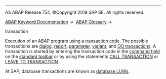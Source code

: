   

* * *

AS ABAP Release 754, ©Copyright 2019 SAP SE. All rights reserved.

[ABAP Keyword Documentation](javascript:call_link\('abenabap.htm'\)) →  [ABAP Glossary](javascript:call_link\('abenabap_glossary.htm'\)) → 

transaction

Execution of an [ABAP program](javascript:call_link\('abenabap_program_glosry.htm'\) "Glossary Entry") using a [transaction code](javascript:call_link\('abentransaction_code_glosry.htm'\) "Glossary Entry"). The possible transactions are [dialog](javascript:call_link\('abendialog_transaction_glosry.htm'\) "Glossary Entry"), [report](javascript:call_link\('abenreport_transaction_glosry.htm'\) "Glossary Entry"), [parameter](javascript:call_link\('abenparameter_transaction_glosry.htm'\) "Glossary Entry"), [variant](javascript:call_link\('abenvariant_transaction_glosry.htm'\) "Glossary Entry"), and [OO transactions](javascript:call_link\('abenoo_transaction_glosry.htm'\) "Glossary Entry"). A transaction is started by entering the transaction code in the [command field](javascript:call_link\('abencommand_field_glosry.htm'\) "Glossary Entry") on the [standard toolbar](javascript:call_link\('abenstandard_toolbar_glosry.htm'\) "Glossary Entry") or by using the statements [CALL TRANSACTION](javascript:call_link\('abapcall_transaction.htm'\)) or [LEAVE TO TRANSACTION](javascript:call_link\('abapleave_to_transaction.htm'\)).

At SAP, database transactions are known as [database LUWs](javascript:call_link\('abendatabase_luw_glosry.htm'\) "Glossary Entry").